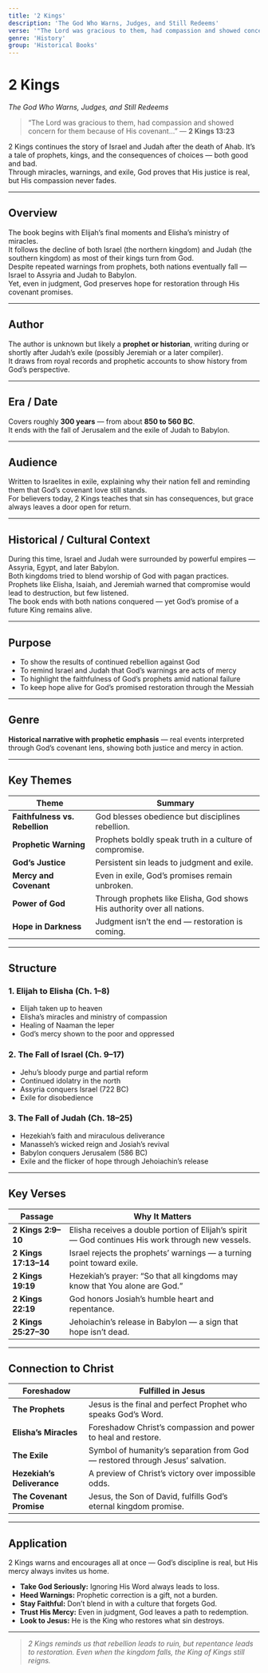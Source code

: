 ```yaml
---
title: '2 Kings'
description: 'The God Who Warns, Judges, and Still Redeems'
verse: '"The Lord was gracious to them, had compassion and showed concern for them because of His covenant..." — 2 Kings 13:23'
genre: 'History'
group: 'Historical Books'
---
```


# 2 Kings  
*The God Who Warns, Judges, and Still Redeems*

> “The Lord was gracious to them, had compassion and showed concern for them because of His covenant...” — **2 Kings 13:23**

2 Kings continues the story of Israel and Judah after the death of Ahab. It’s a tale of prophets, kings, and the consequences of choices — both good and bad.  
Through miracles, warnings, and exile, God proves that His justice is real, but His compassion never fades.

---

## Overview  
The book begins with Elijah’s final moments and Elisha’s ministry of miracles.  
It follows the decline of both Israel (the northern kingdom) and Judah (the southern kingdom) as most of their kings turn from God.  
Despite repeated warnings from prophets, both nations eventually fall — Israel to Assyria and Judah to Babylon.  
Yet, even in judgment, God preserves hope for restoration through His covenant promises.

---

## Author  
The author is unknown but likely a **prophet or historian**, writing during or shortly after Judah’s exile (possibly Jeremiah or a later compiler).  
It draws from royal records and prophetic accounts to show history from God’s perspective.

---

## Era / Date  
Covers roughly **300 years** — from about **850 to 560 BC**.  
It ends with the fall of Jerusalem and the exile of Judah to Babylon.

---

## Audience  
Written to Israelites in exile, explaining why their nation fell and reminding them that God’s covenant love still stands.  
For believers today, 2 Kings teaches that sin has consequences, but grace always leaves a door open for return.

---

## Historical / Cultural Context  
During this time, Israel and Judah were surrounded by powerful empires — Assyria, Egypt, and later Babylon.  
Both kingdoms tried to blend worship of God with pagan practices.  
Prophets like Elisha, Isaiah, and Jeremiah warned that compromise would lead to destruction, but few listened.  
The book ends with both nations conquered — yet God’s promise of a future King remains alive.

---

## Purpose  
- To show the results of continued rebellion against God  
- To remind Israel and Judah that God’s warnings are acts of mercy  
- To highlight the faithfulness of God’s prophets amid national failure  
- To keep hope alive for God’s promised restoration through the Messiah  

---

## Genre  
**Historical narrative with prophetic emphasis** — real events interpreted through God’s covenant lens, showing both justice and mercy in action.

---

## Key Themes  

| Theme | Summary |
|-------|----------|
| **Faithfulness vs. Rebellion** | God blesses obedience but disciplines rebellion. |
| **Prophetic Warning** | Prophets boldly speak truth in a culture of compromise. |
| **God’s Justice** | Persistent sin leads to judgment and exile. |
| **Mercy and Covenant** | Even in exile, God’s promises remain unbroken. |
| **Power of God** | Through prophets like Elisha, God shows His authority over all nations. |
| **Hope in Darkness** | Judgment isn’t the end — restoration is coming. |

---

## Structure  

### 1. Elijah to Elisha (Ch. 1–8)
- Elijah taken up to heaven  
- Elisha’s miracles and ministry of compassion  
- Healing of Naaman the leper  
- God’s mercy shown to the poor and oppressed  

### 2. The Fall of Israel (Ch. 9–17)
- Jehu’s bloody purge and partial reform  
- Continued idolatry in the north  
- Assyria conquers Israel (722 BC)  
- Exile for disobedience  

### 3. The Fall of Judah (Ch. 18–25)
- Hezekiah’s faith and miraculous deliverance  
- Manasseh’s wicked reign and Josiah’s revival  
- Babylon conquers Jerusalem (586 BC)  
- Exile and the flicker of hope through Jehoiachin’s release  

---

## Key Verses  

| Passage | Why It Matters |
|----------|----------------|
| **2 Kings 2:9–10** | Elisha receives a double portion of Elijah’s spirit — God continues His work through new vessels. |
| **2 Kings 17:13–14** | Israel rejects the prophets’ warnings — a turning point toward exile. |
| **2 Kings 19:19** | Hezekiah’s prayer: “So that all kingdoms may know that You alone are God.” |
| **2 Kings 22:19** | God honors Josiah’s humble heart and repentance. |
| **2 Kings 25:27–30** | Jehoiachin’s release in Babylon — a sign that hope isn’t dead. |

---

## Connection to Christ  

| Foreshadow | Fulfilled in Jesus |
|-------------|-------------------|
| **The Prophets** | Jesus is the final and perfect Prophet who speaks God’s Word. |
| **Elisha’s Miracles** | Foreshadow Christ’s compassion and power to heal and restore. |
| **The Exile** | Symbol of humanity’s separation from God — restored through Jesus’ salvation. |
| **Hezekiah’s Deliverance** | A preview of Christ’s victory over impossible odds. |
| **The Covenant Promise** | Jesus, the Son of David, fulfills God’s eternal kingdom promise. |

---

## Application  
2 Kings warns and encourages all at once — God’s discipline is real, but His mercy always invites us home.  
- **Take God Seriously:** Ignoring His Word always leads to loss.  
- **Heed Warnings:** Prophetic correction is a gift, not a burden.  
- **Stay Faithful:** Don’t blend in with a culture that forgets God.  
- **Trust His Mercy:** Even in judgment, God leaves a path to redemption.  
- **Look to Jesus:** He is the King who restores what sin destroys.  

---

> *2 Kings reminds us that rebellion leads to ruin, but repentance leads to restoration. Even when the kingdom falls, the King of Kings still reigns.*
